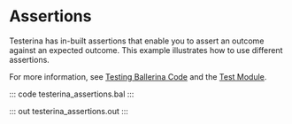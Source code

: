 # Assertions

Testerina has in-built assertions that enable you to
assert an outcome against an expected outcome.
This example illustrates how to use different assertions.

For more information, see [Testing Ballerina Code](https://ballerina.io/learn/testing-ballerina-code/testing-quick-start/)
and the [Test Module](https://lib.ballerina.io/ballerina/test/latest/).

::: code testerina_assertions.bal :::

::: out testerina_assertions.out :::